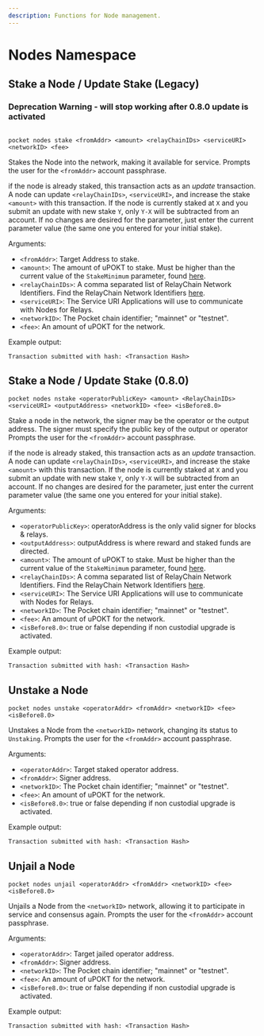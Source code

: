 ```yaml
---
description: Functions for Node management.
---
```


# Nodes Namespace

## Stake a Node / Update Stake (Legacy)
### Deprecation Warning - will stop working after 0.8.0 update is activated

```text

pocket nodes stake <fromAddr> <amount> <relayChainIDs> <serviceURI> <networkID> <fee>
```

Stakes the Node into the network, making it available for service. Prompts the user for the `<fromAddr>` account passphrase.

if the node is already staked, this transaction acts as an _update_ transaction. A node can update `<relayChainIDs>`, `<serviceURI>`, and increase the stake `<amount>` with this transaction. If the node is currently staked at `X` and you submit an update with new stake `Y`, only `Y-X` will be subtracted from an account. If no changes are desired for the parameter, just enter the current parameter value \(the same one you entered for your initial stake\).

Arguments:

* `<fromAddr>`: Target Address to stake.
* `<amount>`: The amount of uPOKT to stake. Must be higher than the current value of the `StakeMinimum`  parameter, found [here](https://docs.pokt.network/home/references/protocol-parameters#stakeminimum).
* `<relayChainIDs>`: A comma separated list of RelayChain Network Identifiers. Find the RelayChain Network Identifiers [here](https://docs.pokt.network/home/references/supported-blockchains).
* `<serviceURI>`: The Service URI Applications will use to communicate with Nodes for Relays.
* `<networkID>`: The Pocket chain identifier; "mainnet" or "testnet".
* `<fee>`:  An amount of uPOKT for the network.

Example output:

```text
Transaction submitted with hash: <Transaction Hash>
```


## Stake a Node / Update Stake (0.8.0)

```text
pocket nodes nstake <operatorPublicKey> <amount> <RelayChainIDs> <serviceURI> <outputAddress> <networkID> <fee> <isBefore8.0>
```
Stake a node in the network, the signer may be the operator or the output address. The signer must specify the public key of the output or operator
Prompts the user for the `<fromAddr>` account passphrase.

if the node is already staked, this transaction acts as an _update_ transaction. A node can update `<relayChainIDs>`, `<serviceURI>`, and increase the stake `<amount>` with this transaction. If the node is currently staked at `X` and you submit an update with new stake `Y`, only `Y-X` will be subtracted from an account. If no changes are desired for the parameter, just enter the current parameter value \(the same one you entered for your initial stake\).

Arguments:

* `<operatorPublicKey>`: operatorAddress is the only valid signer for blocks & relays.
* `<outputAddress>`: outputAddress is where reward and staked funds are directed.
* `<amount>`: The amount of uPOKT to stake. Must be higher than the current value of the `StakeMinimum`  parameter, found [here](https://docs.pokt.network/home/references/protocol-parameters#stakeminimum).
* `<relayChainIDs>`: A comma separated list of RelayChain Network Identifiers. Find the RelayChain Network Identifiers [here](https://docs.pokt.network/home/references/supported-blockchains).
* `<serviceURI>`: The Service URI Applications will use to communicate with Nodes for Relays.
* `<networkID>`: The Pocket chain identifier; "mainnet" or "testnet".
* `<fee>`:  An amount of uPOKT for the network.
* `<isBefore8.0>`:  true or false depending if non custodial upgrade is activated.

Example output:

```text
Transaction submitted with hash: <Transaction Hash>
```

## Unstake a Node

```text
pocket nodes unstake <operatorAddr> <fromAddr> <networkID> <fee> <isBefore8.0>
```

Unstakes a Node from the `<networkID>` network, changing its status to `Unstaking`. Prompts the user for the `<fromAddr>` account passphrase.

Arguments:

* `<operatorAddr>`: Target staked operator address.
* `<fromAddr>`: Signer address.
* `<networkID>`: The Pocket chain identifier; "mainnet" or "testnet".
* `<fee>`:  An amount of uPOKT for the network.
* `<isBefore8.0>`:  true or false depending if non custodial upgrade is activated.


Example output:

```text
Transaction submitted with hash: <Transaction Hash>
```

## Unjail a Node

```text
pocket nodes unjail <operatorAddr> <fromAddr> <networkID> <fee> <isBefore8.0>
```

Unjails a Node from the `<networkID>` network, allowing it to participate in service and consensus again. Prompts the user for the `<fromAddr>` account passphrase.

Arguments:
* `<operatorAddr>`: Target jailed operator address.
* `<fromAddr>`: Signer address.
* `<networkID>`: The Pocket chain identifier; "mainnet" or "testnet".
* `<fee>`:  An amount of uPOKT for the network.
* `<isBefore8.0>`:  true or false depending if non custodial upgrade is activated.


Example output:

```text
Transaction submitted with hash: <Transaction Hash>
```

